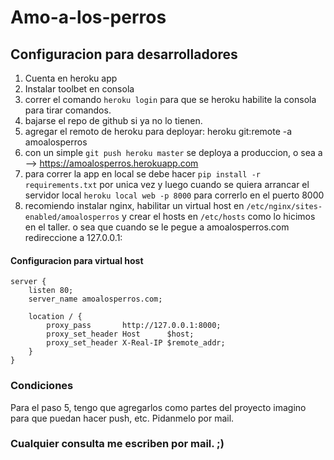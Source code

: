 # Amo-a-los-perros

## Configuracion para desarrolladores

1) Cuenta en heroku app
2) Instalar toolbet en consola
3) correr el comando `heroku login` para que se heroku habilite la consola para tirar comandos.
4) bajarse el repo de github si ya no lo tienen.
5) agregar el remoto de heroku para deployar: heroku git:remote -a amoalosperros
6) con un simple `git push heroku master` se deploya a produccion, o sea a --> https://amoalosperros.herokuapp.com
7) para correr la app en local se debe hacer `pip install -r requirements.txt` por unica vez y luego cuando se quiera arrancar el servidor local `heroku local web -p 8000` para correrlo en el puerto 8000
8) recomiendo instalar nginx, habilitar un virtual host en `/etc/nginx/sites-enabled/amoalosperros` y crear el hosts en `/etc/hosts` como lo hicimos en el taller. o sea que cuando se le pegue a amoalosperros.com redireccione a 127.0.0.1:

#### Configuracion para virtual host
```
server {
    listen 80;
    server_name amoalosperros.com;

    location / {
        proxy_pass       http://127.0.0.1:8000;
        proxy_set_header Host      $host;
        proxy_set_header X-Real-IP $remote_addr;
    }
}

```

### Condiciones
Para el paso 5, tengo que agregarlos como partes del proyecto imagino para que puedan hacer push, etc. Pidanmelo por mail.

### Cualquier consulta me escriben por mail. ;)
